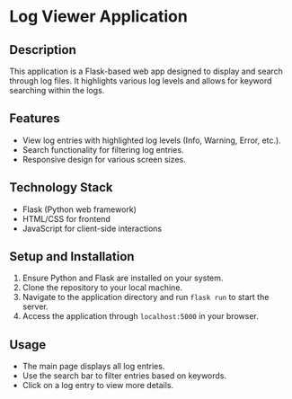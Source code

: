 # Log Viewer Application

## Description
This application is a Flask-based web app designed to display and search through log files. It highlights various log levels and allows for keyword searching within the logs.

## Features
- View log entries with highlighted log levels (Info, Warning, Error, etc.).
- Search functionality for filtering log entries.
- Responsive design for various screen sizes.

## Technology Stack
- Flask (Python web framework)
- HTML/CSS for frontend
- JavaScript for client-side interactions

## Setup and Installation
1. Ensure Python and Flask are installed on your system.
2. Clone the repository to your local machine.
3. Navigate to the application directory and run `flask run` to start the server.
4. Access the application through `localhost:5000` in your browser.

## Usage
- The main page displays all log entries.
- Use the search bar to filter entries based on keywords.
- Click on a log entry to view more details.

